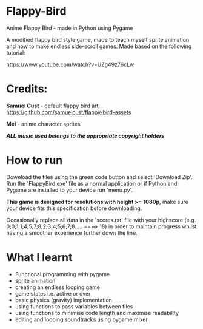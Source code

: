 # Flappy-Bird
Anime Flappy Bird  - made in Python using Pygame

A modified flappy bird style game, made to teach myself sprite animation and how to make endless side-scroll games. 
Made based on the following tutorial:

https://www.youtube.com/watch?v=UZg49z76cLw

Credits:
============
**Samuel Cust** - default flappy bird art, https://github.com/samuelcust/flappy-bird-assets

**Mei** - anime character sprites

***ALL music used belongs to the appropriate copyright holders***

# How to run

Download the files using the green code button and select 'Download Zip'. Run the 'FlappyBird.exe' file as a normal application or if Python and Pygame are installed to your device run 'menu.py'.

**This game is designed for resolutions with height >= 1080p**, make sure your device fits this specification before downloading.

Occasionally replace all data in the 'scores.txt' file with your highscore (e.g. 0;0;1;1;4;5;7;8;2;3;4;5;6;7;8..... ====> 18) in order to maintain progress whilst having a smoother experience further down the line.

# What I learnt

- Functional programming with pygame
- sprite animation
- creating an endless looping game
- game states i.e. active or over
- basic physics (gravity) implementation
- using functions to pass variables between files
- using functions to minimise code length and maximise readability
- editing and looping soundtracks using pygame.mixer
